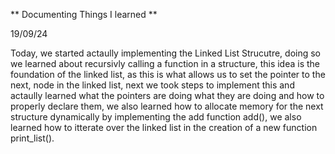 ** Documenting Things I learned **

19/09/24

Today, we started actaully implementing the Linked List Strucutre, doing so we learned about recursivly
calling a function in a structure, this idea is the foundation of the linked list, as this is what allows
us to set the pointer to the next, node in the linked list, next we took steps to implement this and actaully
learned what the pointers are doing what they are doing and how to properly declare them, we also learned how to allocate memory for the next structure dynamically by implementing the add function add(), we also learned how to itterate 
over the linked list in the creation of a new function print_list().